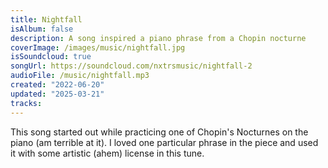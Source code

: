 ```yaml
---
title: Nightfall
isAlbum: false
description: A song inspired a piano phrase from a Chopin nocturne
coverImage: /images/music/nightfall.jpg
isSoundcloud: true
songUrl: https://soundcloud.com/nxtrsmusic/nightfall-2
audioFile: /music/nightfall.mp3
created: "2022-06-20"
updated: "2025-03-21"
tracks:
---
```


This song started out while practicing one of Chopin's Nocturnes on the piano (am terrible at it). I loved one particular phrase in the piece and used it with some artistic (ahem) license in this tune.
